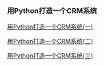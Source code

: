 ### 用Python打造一个CRM系统

[用Python打造一个CRM系统(一)](https://mp.weixin.qq.com/s/6_9I5hxaVqslfRXIOP93xQ)

[用Python打造一个CRM系统(二)](https://mp.weixin.qq.com/s/SdizYwz_g4P7ecrKlEF1rQ)

[用Python打造一个CRM系统(三)](https://mp.weixin.qq.com/s/0CHEqZKBRfTDPyB2sBsWbA)
